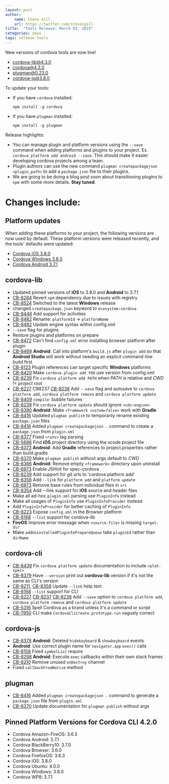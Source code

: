 ```yaml
---
layout: post
author:
    name: Steve Gill
    url: https://twitter.com/stevesgill
title:  "Tools Release: March 02, 2015"
categories: news
tags: release tools
---
```

New versions of cordova tools are now live!

* [cordova-lib@4.3.0](https://www.npmjs.org/package/cordova-lib)
* [cordova@4.3.0](https://www.npmjs.org/package/cordova)
* [plugman@0.23.0](https://www.npmjs.org/package/plugman)
* [cordova-js@3.8.0](https://www.npmjs.org/package/cordova-js)

To update your tools:

  * If you have `cordova` installed:

        npm install -g cordova

  * If you have `plugman` installed:

        npm install -g plugman

Release highlights:

* You can manage plugin and platform versions using the `--save` command when adding platforms and plugins to your project.
Ex. `cordova platform add android --save`.
This should make it easier developing cordova projects among a team.
* Plugin authors can use the new command `plugman createpackagejson <plugin_path>` to add a `package.json` file to their plugins.
* We are going to be doing a blog post soon about transitioning plugins to `npm` with some more details.
**Stay tuned**.

# Changes include:
<!--more-->

## Platform updates
When adding these platforms to your project, the following versions are now used by default.
These platform versions were released recently, and the tools' defaults were updated:

* [Cordova iOS 3.8.0](http://cordova.apache.org/announcements/2015/02/25/cordova-ios-3.8.0.html)
* [Cordova Windows 3.8.0]()
* [Cordova Android 3.7.1](http://cordova.apache.org/announcements/2015/02/06/cordova-android-3.7.1.html)

## cordova-lib
* Updated pinned versions of **iOS** to 3.8.0 and **Android** to 3.7.1
* [CB-8284](https://issues.apache.org/jira/browse/CB-8284) Revert `npm` dependency due to issues with registry
* [CB-8524](https://issues.apache.org/jira/browse/CB-8524) Switched to the latest **Windows** release
* changed `createpackage.json` keyword to `ecosystem:cordova`
* [CB-8448](https://issues.apache.org/jira/browse/CB-8448) Add support for activities
* [CB-8482](https://issues.apache.org/jira/browse/CB-8482) Rename: `platformId` -> `platformName`
* [CB-8482](https://issues.apache.org/jira/browse/CB-8482) Update engine syntax within config.xml
* `--save` flag for plugins
* Restore plugins and platforms on prepare
* [CB-8472](https://issues.apache.org/jira/browse/CB-8472) Can't find `config.xml` error installing browser platform after plugin
* [CB-8469](https://issues.apache.org/jira/browse/CB-8469) **Android**: Call into platform's `build.js` after `plugin add` so that **Android Studio** will work without needing an explicit command-line build first
* [CB-8123](https://issues.apache.org/jira/browse/CB-8123) Plugin references can target specific **Windows** platforms
* [CB-8420](https://issues.apache.org/jira/browse/CB-8420) Make `cordova plugin add FOO` use version from config.xml
* [CB-8239](https://issues.apache.org/jira/browse/CB-8239) Fix `cordova platform add PATH` when *PATH* is relative and *CWD* != *project root*
* [CB-8227](https://issues.apache.org/jira/browse/CB-8227) CB8237 [CB-8238](https://issues.apache.org/jira/browse/CB-8238) Add `--save` flag and autosave to `cordova platform add`, `cordova platform remove` and `cordova platform update`
* [CB-8409](https://issues.apache.org/jira/browse/CB-8409) `compile`: bubble failures
* [CB-8239](https://issues.apache.org/jira/browse/CB-8239) Fix `cordova platform update` should ignore `<cdv:engine>`
* [CB-8390](https://issues.apache.org/jira/browse/CB-8390) **Android**: Make `<framework custom=false>` work with **Gradle**
* [CB-8416](https://issues.apache.org/jira/browse/CB-8416) Updated `plugman publish` to temporarily rename existing `package.json` files
* [CB-8416](https://issues.apache.org/jira/browse/CB-8416) Added `plugman createpackagejson .` command to create a `package.json` from `plugin.xml`
* [CB-8377](https://issues.apache.org/jira/browse/CB-8377) Fixed `<runs>` tag parsing
* [CB-5696](https://issues.apache.org/jira/browse/CB-5696) Find **iOS** project directory using the xcode project file
* [CB-8373](https://issues.apache.org/jira/browse/CB-8373) **Android**: Add **Gradle** references to project.properties rather than build.gradle
* [CB-8370](https://issues.apache.org/jira/browse/CB-8370) Make `plugman publish` without args default to *CWD*
* [CB-8366](https://issues.apache.org/jira/browse/CB-8366) **Android**: Remove empty `<framework>` directory upon uninstall
* [CB-6973](https://issues.apache.org/jira/browse/CB-6973) Enable JSHint for spec-cordova
* [CB-8239](https://issues.apache.org/jira/browse/CB-8239) Add support for git urls to 'cordova platform add'
* [CB-8358](https://issues.apache.org/jira/browse/CB-8358) Add `--link` for `platform add` and `platform update`
* [CB-6973](https://issues.apache.org/jira/browse/CB-6973) Remove base rules from individual files in `src`
* [CB-8354](https://issues.apache.org/jira/browse/CB-8354) Add --link support for **iOS** source and header files
* Make all ad-hoc `plugin.xml` parsing use `PluginInfo` instead
* Make all usages of `PluginInfo` use `PluginInfoProvider` instead
* Add `PluginInfoProvider` for better caching of `PluginInfo`
* [CB-8223](https://issues.apache.org/jira/browse/CB-8223) Expose `config.xml` in the Browser platform
* [CB-8168](https://issues.apache.org/jira/browse/CB-8168) `--list` support for cordova-lib
* **FireOS** Improve error message when `<source-file>` is missing `target-dir`
* Make `addUninstalledPluginToPrepareQueue` take `pluginId` rather than `dirName`

## cordova-cli
* [CB-8439](https://issues.apache.org/jira/browse/CB-8439) Fix `cordova platform update` documentation to include `<plat-spec>`
* [CB-8379](https://issues.apache.org/jira/browse/CB-8379) Have `--version` print out **cordova-lib** version if it's not the same as CLI's version
* [CB-8211](https://issues.apache.org/jira/browse/CB-8211), [CB-8358](https://issues.apache.org/jira/browse/CB-8358) Update `--link` help text
* [CB-8168](https://issues.apache.org/jira/browse/CB-8168) `--list` support for CLI
* [CB-8227](https://issues.apache.org/jira/browse/CB-8227) [CB-8237](https://issues.apache.org/jira/browse/CB-8237) [CB-8238](https://issues.apache.org/jira/browse/CB-8238) Add `--save` option to `cordova platform add`, `cordova platform remove` and `cordova platform update`
* [CB-5316](https://issues.apache.org/jira/browse/CB-5316) Spell Cordova as a brand unless it's a command or script
* [CB-7950](https://issues.apache.org/jira/browse/CB-7950) CLI make `CordovaCliCreate.prototype.run` vaguely correct

## cordova-js
* [CB-8378](https://issues.apache.org/jira/browse/CB-8378) **Android**: Deleted `hidekeyboard` & `showkeyboard` events
* **Android**: Use correct plugin name for `navigator.app` `exec()` calls
* [CB-8158](https://issues.apache.org/jira/browse/CB-8158) Fixed `symbolList` require
* [CB-8298](https://issues.apache.org/jira/browse/CB-8298) **Android**: Execute `exec` callbacks within their own stack frames
* [CB-8210](https://issues.apache.org/jira/browse/CB-8210) Remove unused `onDestroy` channel
* Fixed `callbackFromNative` method

## plugman
* [CB-8416](https://issues.apache.org/jira/browse/CB-8416) Added `plugman createpackagejson .` command to generate a `package.json` file from `plugin.xml`
* [CB-8370](https://issues.apache.org/jira/browse/CB-8370) Update documentation for `plugman publish` without args

## Pinned Platform Versions for Cordova CLI 4.2.0

* Cordova Amazon-FireOS: 3.6.3
* Cordova Android: 3.7.1
* Cordova BlackBerry10: 3.7.0
* Cordova Browser: 3.6.0
* Cordova FirefoxOS: 3.6.3
* Cordova iOS: 3.8.0
* Cordova Ubuntu: 4.0.0
* Cordova Windows: 3.8.0
* Cordova WP8: 3.7.1
